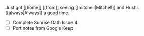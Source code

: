Just got [[home]] [[from]] seeing [[mitchell|Mitchell]] and Hrishi. [[always|Always]] a good time. 

- [ ] Complete Sunrise Oath Issue 4
- [ ] Port notes from Google Keep